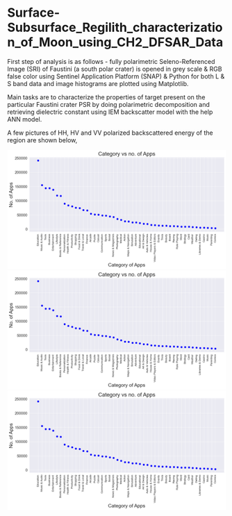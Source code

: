 # Surface-Subsurface_Regilith_characterization_of_Moon_using_CH2_DFSAR_Data

First step of analysis is as follows - fully polarimetric Seleno-Referenced Image (SRI) of Faustini (a south polar crater) is opened in grey scale & RGB false color using Sentinel Application Platform (SNAP) & Python for both L & S band data and image histograms are plotted using Matplotlib.

Main tasks are to characterize the properties of target present on the particular Faustini crater PSR by doing polarimetric decomposition and retrieving dielectric constant using IEM backscatter model with the help ANN model. 

A few pictures of HH, HV and VV polarized backscattered energy of the region are shown below, 

![Image of Photo](https://github.com/KrishangiKashyap/Google_Play_Store_Data_Analysis/blob/main/cate%20vs%20apps.png?width=30&height=3)
![Image of Photo](https://github.com/KrishangiKashyap/Google_Play_Store_Data_Analysis/blob/main/cate%20vs%20apps.png?width=30&height=3)
![Image of Photo](https://github.com/KrishangiKashyap/Google_Play_Store_Data_Analysis/blob/main/cate%20vs%20apps.png?width=30&height=3)
